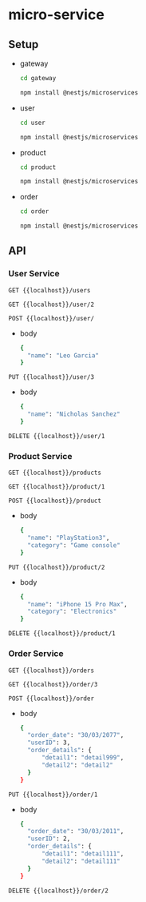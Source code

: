 # micro-service

## Setup

* gateway
  ```sh
  cd gateway
  ```
  ```sh
  npm install @nestjs/microservices
  ```
* user
  ```sh
  cd user
  ```
  ```sh
  npm install @nestjs/microservices
  ```
* product
  ```sh
  cd product
  ```
  ```sh
  npm install @nestjs/microservices
  ```
* order
  ```sh
  cd order
  ```
  ```sh
  npm install @nestjs/microservices
  ```

## API
### User Service
  
`GET {{localhost}}/users`

`GET {{localhost}}/user/2`

`POST {{localhost}}/user/`
* body
  ```sh
  {
    "name": "Leo Garcia"
  }
  ```

`PUT {{localhost}}/user/3`
* body
  ```sh
  {
    "name": "Nicholas Sanchez"
  }
  ```

`DELETE {{localhost}}/user/1`

### Product Service

`GET {{localhost}}/products`

`GET {{localhost}}/product/1`

`POST {{localhost}}/product`
* body
  ```sh
  {
    "name": "PlayStation3",
    "category": "Game console"
  }
  ```

`PUT {{localhost}}/product/2`
* body
  ```sh
  {
    "name": "iPhone 15 Pro Max",
    "category": "Electronics"
  }
  ```

`DELETE {{localhost}}/product/1`

### Order Service

`GET {{localhost}}/orders`

`GET {{localhost}}/order/3`

`POST {{localhost}}/order`
* body
  ```sh
  {
    "order_date": "30/03/2077",
    "userID": 3,
    "order_details": {
        "detail1": "detail999",
        "detail2": "detail2"
    }
  }
  ```

`PUT {{localhost}}/order/1`
* body
  ```sh
  {
    "order_date": "30/03/2011",
    "userID": 2,
    "order_details": {
        "detail1": "detail111",
        "detail2": "detail111"
    }
  }
  ```

`DELETE {{localhost}}/order/2`



